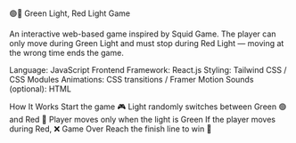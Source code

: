 🟢🔴 Green Light, Red Light Game

An interactive web-based game inspired by Squid Game.
The player can only move during Green Light and must stop during Red Light — moving at the wrong time ends the game.


Language: JavaScript
Frontend Framework: React.js
Styling: Tailwind CSS / CSS Modules
Animations: CSS transitions / Framer Motion
Sounds (optional): HTML <audio>

How It Works
Start the game 🎮
Light randomly switches between Green 🟢 and Red 🔴
Player moves only when the light is Green
If the player moves during Red, ❌ Game Over
Reach the finish line to win 🎉
